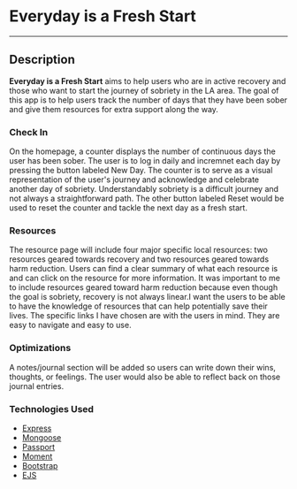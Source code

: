 # Everyday is a Fresh Start 
---
## Description
**Everyday is a Fresh Start** aims to help users who are in active recovery and those who want to start the journey of sobriety in the LA area. The goal of this app is to help users track the number of days that they have been sober and give them resources for extra support along the way.

### Check In
On the homepage, a counter displays the number of continuous days the user has been sober. The user is to log in daily and incremnet each day by pressing the button labeled New Day. The counter is to serve as a visual representation of the user's journey and acknowledge and celebrate another day of sobriety. Understandably sobriety is a difficult journey and not always a straightforward path. The other button labeled Reset would be used to reset the counter and tackle the next day as a fresh start.

### Resources
The resource page will include four major specific local resources: two resources geared towards recovery and two resources geared towards harm reduction. Users can find a clear summary of what each resource is and can click on the resource for more information. It was important to me to include resources geared toward harm reduction because even though the goal is sobriety, recovery is not always linear.I want the users to be able to have the knowledge of resources that can help potentially save their lives. The specific links I have chosen are with the users in mind. They are easy to navigate and easy to use. 

### Optimizations
A notes/journal section will be added so users can write down their wins, thoughts, or feelings. The user would also be able to reflect back on those journal entries. 

### Technologies Used
- [Express](https://expressjs.com/)
- [Mongoose](https://mongoosejs.com/)
- [Passport](http://www.passportjs.org/)
- [Moment](https://momentjs.com/)
- [Bootstrap](https://getbootstrap.com/)
- [EJS](https://ejs.co/)
